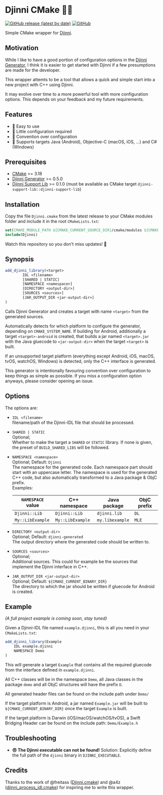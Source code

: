 # Djinni CMake 🧞‍♂️

[![GitHub release (latest by date)](https://img.shields.io/github/v/release/jothepro/djinni-cmake)](https://github.com/jothepro/djinni-cmake/releases/latest)
[![GitHub](https://img.shields.io/github/license/jothepro/djinni-cmake)](https://github.com/jothepro/djinni-cmake/blob/main/LICENSE)

Simple CMake wrapper for [Djinni](https://djinni.xlcpp.dev/).

## Motivation

While I like to have a good portion of configuration options in the [Djinni Generator](https://github.com/cross-language-cpp/djinni-generator), 
I think it is easier to get started with Djinni if a few presumptions are made for the developer.

This wrapper attemts to be a tool that allows a quick and simple start into a new project with C++ using Djinni.

It may evolve over time to a more powerful tool with more configuration options. This depends on your feedback and my future requirements.

## Features

- 🎯 Easy to use
- 🧶 Little configuration required
- 🧩 Convention over configuration
- 🎳 Supports targets Java (Android), Objective-C (macOS, iOS, ...) and C# (Windows)

## Prerequisites

- [CMake](https://cmake.org/) >= 3.18
- [Djinni Generator](https://github.com/cross-language-cpp/djinni-generator) >= 0.5.0
- [Djinni Support Lib](https://github.com/cross-language-cpp/djinni-support-lib) >= 0.1.0 (must be available as CMake target `djinni-support-lib::djinni-support-lib`)

## Installation

Copy the file `Djinni.cmake` from the latest release to your CMake modules folder and include it in the root `CMakeLists.txt`:

```cmake
set(CMAKE_MODULE_PATH ${CMAKE_CURRENT_SOURCE_DIR}/cmake/modules ${CMAKE_MODULE_PATH})
include(Djinni)
```

Watch this repository so you don't miss updates! 🔔

## Synopsis

```cmake
add_djinni_library(<target> 
        IDL <filename>
        [SHARED | STATIC]
        [NAMESPACE <namespace>]
        [DIRECTORY <output-dir>]
        [SOURCES <sources>]
        [JAR_OUTPUT_DIR <jar-output-dir>]
)
```

Calls Djinni Generator and creates a target with name `<target>` from the generated sources.

Automatically detects for which platform to configure the generator, depending on `CMAKE_SYSTEM_NAME`.
If building for Android, additionally a target `<target>-android` is created, that builds a jar named `<target>.jar` with the Java gluecode to `<jar-output-dir>` 
when the target `<target>` is built.

If an  unsupported target platform (everything except Android, iOS, macOS, tvOS, watchOS, Windows) is detected, only the C++ interface is generated.

This generator is intentionally favouring convention over configuration to keep things as simple as possible.
If you miss a configuration option anyways, please consider opening an issue.

## Options

The options are:

- `IDL <filename>`<br>
  filename/path of the Djinni-IDL file that should be processed.
- `SHARED | STATIC`<br>
  Optional;<br>
  Whether to make the target a `SHARED` or `STATIC` library. If none is given, the preset of `BUILD_SHARED_LIBS` will be followed.
- `NAMESPACE <namespace>`<br>
  Optional; Default: `Djinni`<br>
  The namespace for the generated code. Each namespace part should start with an uppercase letter.
  The namespace is used for the generated C++ code, but also automatically transformed to a Java package & ObjC prefix.<br>
  Examples:
  
  | `NAMESPACE` value | C++ namespace          | Java package           | ObjC prefix |
  | ----------------- | ---------------------- | ---------------------- | ------------|
  | `Djinni::Lib`     | `Djinni::Lib`          | `djinni.lib`           | `DL`        |
  | `My::LibExample`  | `My::LibExample`         | `my.libexample`        | `MLE`       |
  
- `DIRECTORY <output-dir>`<br>
  Optional; Default: `djinni-generated`<br>
  The output directory where the generated code should be written to.
- `SOURCES <sources>` <br>
  Optional; <br>
  Additional sources. This could for example be the sources that implement the Djinni interface in C++.
- `JAR_OUTPUT_DIR <jar-output-dir>`<br>
  Optional; Default: `${CMAKE_CURRENT_BINARY_DIR}`<br>
  The directory to which the jar should be written if gluecode for Android is created.

## Example

*(A full project example is coming soon, stay tuned)*

Given a Djinni-IDL file named `example.djinni`, this is all you need in your `CMakeLists.txt`:

```cmake
add_djinni_library(Example
    IDL example.djinni
    NAMESPACE Demo
)
```

This will generate a target `Example` that contains all the required gluecode from the interface defined in `example.djinni`.

All C++ classes will be in the namespace `Demo`, all Java classes in the package `demo` and all ObjC structures will have the prefix `D`.

All generated header files can be found on the include path under `Demo/`

If the target platform is Android, a jar named `Example.jar` will be built to `${CMAKE_CURRENT_BINARY_DIR}` once the target `Example` is built.

If the target platform is Darwin (iOS/macOS/watchOS/tvOS), a Swift Bridging Header can be found on the include path: `Demo/Example.h`

## Troubleshooting

- **😠 The Djinni executable can not be found!** Solution: Explicitly define the full path of the `djinni` binary in `DJINNI_EXECUTABLE`.

## Credits

Thanks to the work of @freitass ([Djinni.cmake](https://github.com/cross-language-cpp/djinni-support-lib/blob/main/test-suite/Djinni.cmake)) and @a4z ([djinni_process_idl.cmake](https://github.com/cross-language-cpp/djinni-example-cc/blob/main/cmake/djinni_process_idl.cmake))
for inspiring me to write this wrapper.
